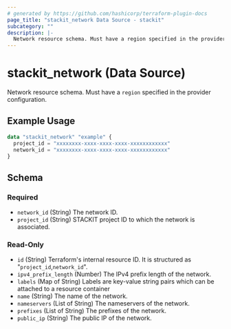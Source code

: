 ```yaml
---
# generated by https://github.com/hashicorp/terraform-plugin-docs
page_title: "stackit_network Data Source - stackit"
subcategory: ""
description: |-
  Network resource schema. Must have a region specified in the provider configuration.
---
```


# stackit_network (Data Source)

Network resource schema. Must have a `region` specified in the provider configuration.

## Example Usage

```terraform
data "stackit_network" "example" {
  project_id = "xxxxxxxx-xxxx-xxxx-xxxx-xxxxxxxxxxxx"
  network_id = "xxxxxxxx-xxxx-xxxx-xxxx-xxxxxxxxxxxx"
}
```

<!-- schema generated by tfplugindocs -->
## Schema

### Required

- `network_id` (String) The network ID.
- `project_id` (String) STACKIT project ID to which the network is associated.

### Read-Only

- `id` (String) Terraform's internal resource ID. It is structured as "`project_id`,`network_id`".
- `ipv4_prefix_length` (Number) The IPv4 prefix length of the network.
- `labels` (Map of String) Labels are key-value string pairs which can be attached to a resource container
- `name` (String) The name of the network.
- `nameservers` (List of String) The nameservers of the network.
- `prefixes` (List of String) The prefixes of the network.
- `public_ip` (String) The public IP of the network.
